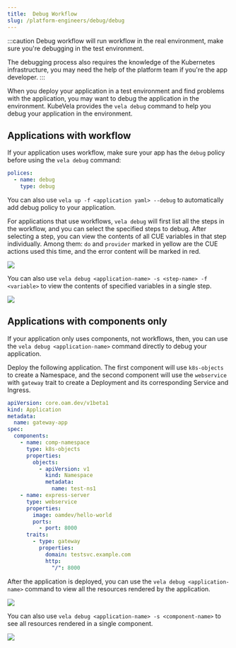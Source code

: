 ```yaml
---
title:  Debug Workflow
slug: /platform-engineers/debug/debug
---
```


:::caution
Debug workflow will run workflow in the real environment, make sure you're debugging in the test environment.

The debugging process also requires the knowledge of the Kubernetes infrastructure, you may need the help of the platform team if you're the app developer.
:::

When you deploy your application in a test environment and find problems with the application, you may want to debug the application in the environment. KubeVela provides the `vela debug` command to help you debug your application in the environment.

## Applications with workflow

If your application uses workflow, make sure your app has the `debug` policy before using the `vela debug` command:

```yaml
polices:
  - name: debug
    type: debug
```

You can also use `vela up -f <application yaml> --debug` to automatically add debug policy to your application.

For applications that use workflows, `vela debug` will first list all the steps in the workflow, and you can select the specified steps to debug. After selecting a step, you can view the contents of all CUE variables in that step individually. Among them: `do` and `provider` marked in yellow are the CUE actions used this time, and the error content will be marked in red.

![](https://static.kubevela.net/images/1.4/debug-workflow.gif)

You can also use `vela debug <application-name> -s <step-name> -f <variable>` to view the contents of specified variables in a single step.

![](https://static.kubevela.net/images/1.4/debug-workflow-focus.gif)

## Applications with components only

If your application only uses components, not workflows, then, you can use the `vela debug <application-name>` command directly to debug your application.

Deploy the following application. The first component will use `k8s-objects` to create a Namespace, and the second component will use the `webservice` with `gateway` trait to create a Deployment and its corresponding Service and Ingress.

```yaml
apiVersion: core.oam.dev/v1beta1
kind: Application
metadata:
  name: gateway-app
spec:
  components:
    - name: comp-namespace
      type: k8s-objects
      properties:
        objects:
          - apiVersion: v1
            kind: Namespace
            metadata:
              name: test-ns1
    - name: express-server
      type: webservice
      properties:
        image: oamdev/hello-world
        ports:
          - port: 8000
      traits:
        - type: gateway
          properties:
            domain: testsvc.example.com
            http:
              "/": 8000
```

After the application is deployed, you can use the `vela debug <application-name>` command to view all the resources rendered by the application.

![](https://static.kubevela.net/images/1.4/debug-application.gif)

You can also use `vela debug <application-name> -s <component-name>` to see all resources rendered in a single component.

![](https://static.kubevela.net/images/1.4/debug-application-comp.gif)
